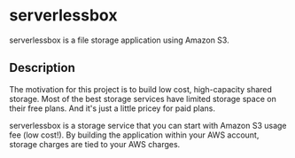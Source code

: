 # serverlessbox

serverlessbox is a file storage application using Amazon S3.

## Description

The motivation for this project is to build low cost, high-capacity shared storage. Most of the best storage services have limited storage space on their free plans. And it's just a little pricey for paid plans.

serverlessbox is a storage service that you can start with Amazon S3 usage fee (low cost!).
By building the application within your AWS account, storage charges are tied to your AWS charges.
